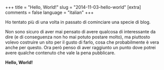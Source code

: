 +++
title = "Hello, World!"
slug = "2014-11-03-hello-world"
[extra]
comments = false
language = "italian"
+++

Ho tentato più di una volta in passato di cominciare una specie di blog.
<!-- more -->
Non sono sicuro di aver mai pensato di avere qualcosa di interessante da dire
(e di conseguenza non ho mai potuto postare molto),
ma piuttosto volevo costruire un sito per il gusto di farlo, cosa che probabilmente è vera anche per questo.
Ora però penso di aver raggiunto un punto dove potrei avere qualche contenuto che vale la pena pubblicare.

**Hello, World!**
